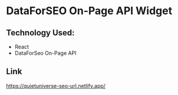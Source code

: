 # DataForSEO On-Page API Widget

## Technology Used:

- React
- DataForSeo On-Page API

## Link
https://quietuniverse-seo-url.netlify.app/
